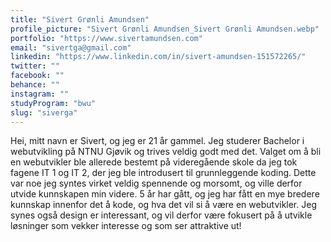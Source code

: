 ```yaml
---
title: "Sivert Grønli Amundsen"
profile_picture: "Sivert Grønli Amundsen_Sivert Grønli Amundsen.webp"
portfolio: "https://www.sivertamundsen.com"
email: "sivertga@gmail.com"
linkedin: "https://www.linkedin.com/in/sivert-amundsen-151572265/"
twitter: ""
facebook: ""
behance: ""
instagram: ""
studyProgram: "bwu"
slug: "siverga"
---
```


Hei, mitt navn er Sivert, og jeg er 21 år gammel. Jeg studerer Bachelor i webutvikling på NTNU Gjøvik og trives veldig godt med det. Valget om å bli en webutvikler ble allerede bestemt på videregående skole da jeg tok fagene IT 1 og IT 2, der jeg ble introdusert til grunnleggende koding. Dette var noe jeg syntes virket veldig spennende og morsomt, og ville derfor utvide kunnskapen min videre. 5 år har gått, og jeg har fått en mye bredere kunnskap innenfor det å kode, og hva det vil si å være en webutvikler. Jeg synes også design er interessant, og vil derfor være fokusert på å utvikle løsninger som vekker interesse og som ser attraktive ut!
